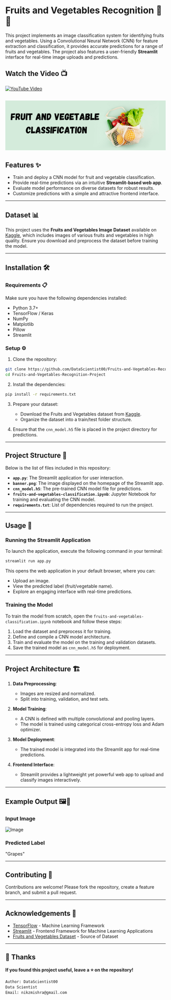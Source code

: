 # Fruits and Vegetables Recognition 🍎🥕

This project implements an image classification system for identifying fruits and vegetables. Using a Convolutional Neural Network (CNN) for feature extraction and classification, it provides accurate predictions for a range of fruits and vegetables. The project also features a user-friendly **Streamlit** interface for real-time image uploads and predictions.

## Watch the Video 📺

[![YouTube Video](https://img.shields.io/badge/YouTube-Watch%20Video-red?logo=youtube&logoColor=white&style=for-the-badge)](https://youtu.be/juvY1NHjD8o)

![Image](banner.png)
---

## Features ✨
- Train and deploy a CNN model for fruit and vegetable classification.
- Provide real-time predictions via an intuitive **Streamlit-based web app**.
- Evaluate model performance on diverse datasets for robust results.
- Customize predictions with a simple and attractive frontend interface.

---

## Dataset 📊
This project uses the **Fruits and Vegetables Image Dataset** available on [Kaggle](https://www.kaggle.com/datasets/kritikseth/fruit-and-vegetable-image-recognition/data), which includes images of various fruits and vegetables in high quality. Ensure you download and preprocess the dataset before training the model.

---

## Installation 🛠️

### Requirements 📋
Make sure you have the following dependencies installed:

- Python 3.7+
- TensorFlow / Keras
- NumPy
- Matplotlib
- Pillow
- Streamlit

### Setup ⚙️
1. Clone the repository:
```bash
git clone https://github.com/DataScientist00/Fruits-and-Vegetables-Recognition-Project
cd Fruits-and-Vegetables-Recognition-Project
```

2. Install the dependencies:
```bash
pip install -r requirements.txt
```

3. Prepare your dataset:
   - Download the Fruits and Vegetables dataset from [Kaggle](https://www.kaggle.com/datasets/kritikseth/fruit-and-vegetable-image-recognition/data).
   - Organize the dataset into a train/test folder structure.

4. Ensure that the `cnn_model.h5` file is placed in the project directory for predictions.

---

## Project Structure 📂
Below is the list of files included in this repository:

- **`app.py`**: The Streamlit application for user interaction.
- **`banner.png`**: The image displayed on the homepage of the Streamlit app.
- **`cnn_model.h5`**: The pre-trained CNN model file for predictions.
- **`fruits-and-vegetables-classification.ipynb`**: Jupyter Notebook for training and evaluating the CNN model.
- **`requirements.txt`**: List of dependencies required to run the project.

---

## Usage 🚀

### Running the Streamlit Application
To launch the application, execute the following command in your terminal:
```bash
streamlit run app.py
```

This opens the web application in your default browser, where you can:
- Upload an image.
- View the predicted label (fruit/vegetable name).
- Explore an engaging interface with real-time predictions.

### Training the Model
To train the model from scratch, open the `fruits-and-vegetables-classification.ipynb` notebook and follow these steps:
1. Load the dataset and preprocess it for training.
2. Define and compile a CNN model architecture.
3. Train and evaluate the model on the training and validation datasets.
4. Save the trained model as `cnn_model.h5` for deployment.

---

## Project Architecture 🏗️

1. **Data Preprocessing**:
   - Images are resized and normalized.
   - Split into training, validation, and test sets.

2. **Model Training**:
   - A CNN is defined with multiple convolutional and pooling layers.
   - The model is trained using categorical cross-entropy loss and Adam optimizer.

3. **Model Deployment**:
   - The trained model is integrated into the Streamlit app for real-time predictions.

4. **Frontend Interface**:
   - Streamlit provides a lightweight yet powerful web app to upload and classify images interactively.

---

## Example Output 🖼️📝

### Input Image
![Image](https://github.com/user-attachments/assets/5f03736f-d38a-457b-9710-c45541cdddce)

### Predicted Label
"Grapes"

---

## Contributing 🤝
Contributions are welcome! Please fork the repository, create a feature branch, and submit a pull request.

---

## Acknowledgements 🙌
- [TensorFlow](https://www.tensorflow.org/) - Machine Learning Framework
- [Streamlit](https://streamlit.io/) - Frontend Framework for Machine Learning Applications
- [Fruits and Vegetables Dataset](https://www.kaggle.com/) - Source of Dataset

---

## 🚀 Thanks

**If you found this project useful, leave a ⭐ on the repository!**

```bash
Author: DataScientist00
Data Scientist
Email: nikzmishra@gmail.com
